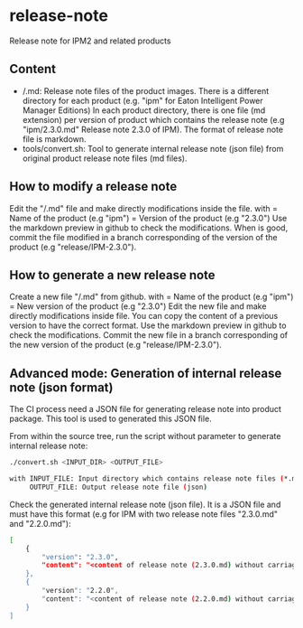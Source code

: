 # release-note
Release note for IPM2 and related products

## Content

- <product>/<version files>.md: Release note files of the product images.
There is a different directory for each product (e.g. "ipm" for Eaton Intelligent Power Manager Editions)
In each product directory, there is one file (md extension) per version of product which contains the release note
(e.g "ipm/2.3.0.md" Release note 2.3.0 of IPM).
The format of release note file is markdown.
- tools/convert.sh: Tool to generate internal release note (json file) from original product release note files (md files).

## How to modify a release note

Edit the "<product>/<version>.md" file and make directly modifications inside the file.
with <product> = Name of the product (e.g "ipm")
     <version> = Version of the product (e.g "2.3.0")
Use the markdown preview in github to check the modifications.
When is good, commit the file modified in a branch corresponding of the version of the product (e.g "release/IPM-2.3.0").

## How to generate a new release note

Create a new file "<product>/<new-version>.md" from github.
with <product> = Name of the product (e.g "ipm")
     <new-version> = New version of the product (e.g "2.3.0")
Edit the new file and make directly modifications inside file.
You can copy the content of a previous version to have the correct format.
Use the markdown preview in github to check the modifications.
Commit the new file in a branch corresponding of the new version of the product (e.g "release/IPM-2.3.0").

## Advanced mode: Generation of internal release note (json format)

The CI process need a JSON file for generating release note into product package.
This tool is used to generated this JSON file.

From within the source tree, run the script without parameter to generate internal release note:
```bash
./convert.sh <INPUT_DIR> <OUTPUT_FILE>

with INPUT_FILE: Input directory which contains release note files (*.md)
     OUTPUT_FILE: Output release note file (json)
```

Check the generated internal release note (json file).
It is a JSON file and must have this format (e.g for IPM with two release note files "2.3.0.md" and "2.2.0.md"):
```bash
[
	{
		"version": "2.3.0",
		"content": "<content of release note (2.3.0.md) without carriage return(replace with <cr>)>"
	},
	{
		"version": "2.2.0",
		"content": "<content of release note (2.2.0.md) without carriage return (replace with <cr>)>"
	}
]
```



